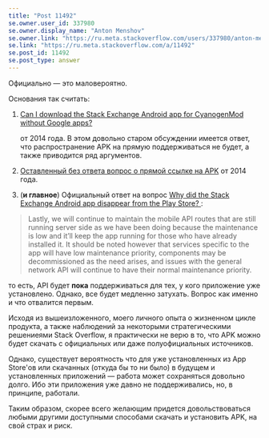 ```yaml
---
title: "Post 11492"
se.owner.user_id: 337980
se.owner.display_name: "Anton Menshov"
se.owner.link: "https://ru.meta.stackoverflow.com/users/337980/anton-menshov"
se.link: "https://ru.meta.stackoverflow.com/a/11492"
se.post_id: 11492
se.post_type: answer
---
```

<p>Официально — это маловероятно.</p>
<p>Основания так считать:</p>
<ol>
<li><p><a href="https://meta.stackexchange.com/q/217762/383809">Can I download the Stack Exchange Android app for CyanogenMod without Google apps?</a></p>
<p>от 2014 года. В этом довольно старом обсуждении имеется ответ, что распространение APK на прямую поддерживаться не будет, а также приводится ряд аргументов.</p>
</li>
<li><p><a href="https://meta.stackexchange.com/q/222275/383809">Оставленный без ответа вопрос о прямой ссылке на APK</a> от 2014 года.</p>
</li>
<li><p>(<strong>и главное</strong>) Официальный ответ на вопрос <a href="https://meta.stackexchange.com/a/363043/383809">Why did the Stack Exchange Android app disappear from the Play Store?
</a>:</p>
</li>
</ol>
<blockquote>
<p>Lastly, we will continue to maintain the mobile API routes that are still running server side as we have been doing because the maintenance is low and it’ll keep the app running for those who have already installed it. It should be noted however that services specific to the app will have low maintenance priority, components may be decommissioned as the need arises, and issues with the general network API will continue to have their normal maintenance priority.</p>
</blockquote>
<p>то есть, API будет <strong>пока</strong> поддерживаться для тех, у кого приложение уже установлено. Однако, все будет медленно затухать. Вопрос как именно и что отвалится первым.</p>
<p>Исходя из вышеизложенного, моего личного опыта о жизненном цикле продукта, а также наблюдений за некоторыми стратегическими решениеями Stack Overflow, я практически не верю в то, что APK можно будет скачать с официальных или даже полуофициальных источников.</p>
<p>Однако, существует вероятность что для уже установленных из App Store'ов или скачанных (откуда бы то ни было) в будущем и установленных приложений — работа может сохраняться довольно долго. Ибо эти приложения уже давно не поддерживались, но, в принципе, работали.</p>
<p>Таким образом, скорее всего желающим придется довольствоваться любыми другими доступными способами скачать и установить APK, на свой страх и риск.</p>
